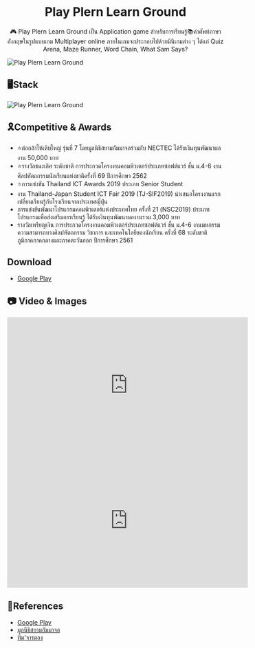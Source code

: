 <p align="center">
    <h1 align = "center">Play Plern Learn Ground</h1>
</p>
<p align="center">
🎮 Play Plern Learn Ground เป็น Application game สำหรับการเรียนรู้📚คำศัพท์ภาษาอังกฤษในรูปแบบเกม Multiplayer online ภายในเกมจะประกอบไปด้วยมินิเกมต่าง ๆ ได้แก่ Quiz Arena, Maze Runner, Word Chain, What Sam Says?
</p>

![Play Plern Learn Ground](https://i.imgur.com/F3t6hE1.jpeg)

## 🖥️Stack

![Play Plern Learn Ground](https://i.imgur.com/qs6PZL9.png)

## 🎗️Competitive & Awards

- ⭐ต่อกล้าให้เติบใหญ่ รุ่นที่ 7 โดยมูลนิธิสยามกัมมาจลร่วมกับ NECTEC ได้รับเงินทุนพัฒนาผลงาน 50,000 บาท
- ⭐รางวัลชนะเลิศ ระดับชาติ การประกวดโครงงานคอมพิวเตอร์ประเภทซอฟต์แวร์ ชั้น ม.4-6 งานศิลปหัตถกรรมนักเรียนแห่งชาติครั้งที่ 69 ปีการศึกษา 2562
- ⭐การแข่งขัน Thailand ICT Awards 2019 ประเภท Senior Student
- งาน Thailand-Japan Student ICT Fair 2019 (TJ-SIF2019) นำเสนอโครงงานแรกเปลี่ยนเรียนรู้กับโรงเรียนจากประเทศญี่ปุ่น
- การแข่งขันพัฒนาโปรแกรมคอมพิวเตอร์แห่งประเทศไทย ครั้งที่ 21 (NSC2019) ประเภทโปรแกรมเพื่อส่งเสริมการเรียนรู้ ได้รับเงินทุนพัฒนาผลงานรวม 3,000 บาท
- รางวัลเหรียญเงิน การประกวดโครงงานคอมพิวเตอร์ประเภทซอฟต์แวร์ ชั้น ม.4-6 งานมหกรรมความสามารถทางศิลปหัตถกรรม วิชาการ และเทคโนโลยีของนักเรียน ครั้งที่ 68 ระดับชาติ ภูมิภาคภาคกลางและภาคตะวันออก ปีการศึกษา 2561

## Download

- [Google Play](https://play.google.com/store/apps/details?id=com.GISchoolLab.PPGL&hl=en)

## 📷 Video & Images

<iframe width="560" height="315" src="https://www.youtube.com/embed/gzR5FALK2dc" title="YouTube video player" frameborder="0" allow="accelerometer; autoplay; clipboard-write; encrypted-media; gyroscope; picture-in-picture; web-share" allowfullscreen></iframe>

<iframe width="560" height="315" src="https://www.youtube.com/embed/M1YmDNqtZuo" title="YouTube video player" frameborder="0" allow="accelerometer; autoplay; clipboard-write; encrypted-media; gyroscope; picture-in-picture; web-share" allowfullscreen></iframe>

## 📝References

- [Google Play](https://play.google.com/store/apps/details?id=com.GISchoolLab.PPGL&hl=en)
- [มูลนิธิสยามกัมมาจล](https://www.scbfoundation.com/project_detail.php?project_id=1585)
- [ทีม'จารตอง](http://app.sa.ac.th/myapp/47.html)
